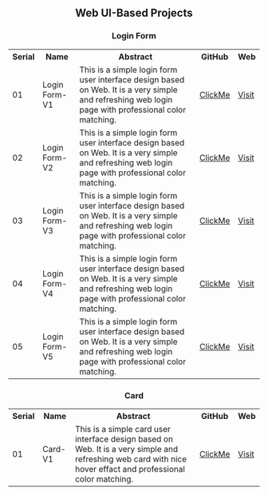 <h2 align="center">Web UI-Based Projects</h2>


<h3 align="center">Login Form</h3>

<table>
  <tr>
    <th>Serial</th>
    <th>Name</th>
    <th>Abstract</th>
    <th>GitHub</th>
    <th>Web</th>
  </tr>
  <tr>
    <td>01</td>
    <td>Login Form-V1</td>
    <td>This is a simple login form user interface design based on Web. It is a very simple and refreshing web login page with professional color matching.</td>
    <td><a href="https://github.com/mdrakibulislam-zero/WebUILoginFormV1">ClickMe</a></td>
    <td><a href="https://mdrakibulislam-zero.github.io/WebUILoginFormV1/">Visit</a></td>
  </tr>
  <tr>
    <td>02</td>
    <td>Login Form-V2</td>
    <td>This is a simple login form user interface design based on Web. It is a very simple and refreshing web login page with professional color matching.</td>
    <td><a href="https://github.com/mdrakibulislam-zero/WebUILoginFormV2">ClickMe</a></td>
    <td><a href="https://mdrakibulislam-zero.github.io/WebUILoginFormV2/">Visit</a></td>
  </tr>
  <tr>
    <td>03</td>
    <td>Login Form-V3</td>
    <td>This is a simple login form user interface design based on Web. It is a very simple and refreshing web login page with professional color matching.</td>
    <td><a href="https://github.com/mdrakibulislam-zero/WebUILoginFormV3">ClickMe</a></td>
    <td><a href="https://mdrakibulislam-zero.github.io/WebUILoginFormV3/">Visit</a></td>
  </tr>
  <tr>
    <td>04</td>
    <td>Login Form-V4</td>
    <td>This is a simple login form user interface design based on Web. It is a very simple and refreshing web login page with professional color matching.</td>
    <td><a href="https://github.com/mdrakibulislam-zero/WebUILoginFormV4">ClickMe</a></td>
    <td><a href="https://mdrakibulislam-zero.github.io/WebUILoginFormV4/">Visit</a></td>
  </tr>
  <tr>
    <td>05</td>
    <td>Login Form-V5</td>
    <td>This is a simple login form user interface design based on Web. It is a very simple and refreshing web login page with professional color matching.</td>
    <td><a href="https://github.com/mdrakibulislam-zero/WebUILoginFormV5">ClickMe</a></td>
    <td><a href="https://mdrakibulislam-zero.github.io/WebUILoginFormV5/">Visit</a></td>
  </tr>
</table>


<h3 align="center">Card</h3>

<table>
  <tr>
    <th>Serial</th>
    <th>Name</th>
    <th>Abstract</th>
    <th>GitHub</th>
    <th>Web</th>
  </tr>
  <tr>
    <td>01</td>
    <td>Card-V1</td>
    <td>This is a simple card user interface design based on Web. It is a very simple and refreshing web card with nice hover effact and professional color matching.</td>
    <td><a href="https://mdrakibulislam-zero.github.io/WebUICardV1/">ClickMe</a></td>
    <td><a href="https://github.com/mdrakibulislam-zero/WebUICardV1">Visit</a></td>
  </tr>
<table>
